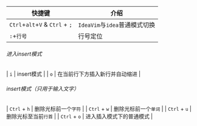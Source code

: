 

## 

| 快捷键           | 介绍                                                     |
| ---------------- | -------------------------------------------------------- |
| `Ctrl`+`alt`+`V` & `Ctrl` + `;`           | `IdeaVim`与`idea`普通模式切换                     |
| `:`+`行号`           | 行号定位              |
###### 进入insert模式
| `i`          | insert模式              |
| `o`          | 在当前行下方插入新行并自动缩进              |


###### insert模式（只用于输入文字）
| `Ctrl` + `h`          | 删除光标前一个`字符`              |
| `Ctrl` + `w`          | 删除光标前一个`单词`              |
| `Ctrl` + `u`          | 删除光标至当前`行首`              |
| `Ctrl` + `o`          | 进入插入模式下的普通模式            |
